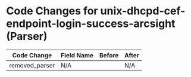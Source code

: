 # Code Changes for unix-dhcpd-cef-endpoint-login-success-arcsight (Parser)

| Code Change | Field Name | Before | After |
|-------------|------------|--------|-------|
| removed_parser | N/A |  | N/A |